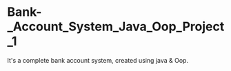 # Bank-_Account_System_Java_Oop_Project_1
It's a complete bank account system, created using java &amp; Oop. 
